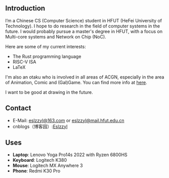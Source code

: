 ## Introduction
I’m a Chinese CS (Computer Science) student in HFUT (HeFei University of Technology). I hope to do research in the field of computer systems in the future. I would probably pursue a master's degree in HFUT, with a focus on Multi-core systems and Network on Chip (NoC).

Here are some of my current interests:
- The Rust programming language
- RISC-V ISA
- LaTeX

I'm also an otaku who is involved in all areas of ACGN, especially in the area of Animation, Comic and (Gal)Game. You can find more info at [here](https://zh.moegirl.org.cn/User:Eslzzyl).

I want to be good at drawing in the future.

## Contact
- E-Mail: eslzzyl@163.com or eslzzyl@mail.hfut.edu.cn
- cnblogs（博客园）:[Eslzzyl](https://home.cnblogs.com/u/eslzzyl/)

## Uses
- **Laptop**: Lenovo Yoga Pro14s 2022 with Ryzen 6800HS
- **Keyboard**: Logitech K380
- **Mouse**: Logitech MX Anywhere 3
- **Phone**: Redmi K30 Pro

<!---
Eslzzyl/Eslzzyl is a ✨ special ✨ repository because its `README.md` (this file) appears on your GitHub profile.
You can click the Preview link to take a look at your changes.
--->
